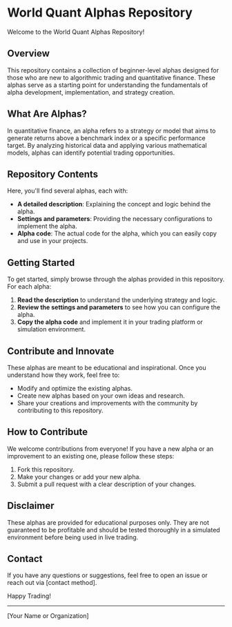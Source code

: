 # World Quant Alphas Repository

Welcome to the World Quant Alphas Repository!

## Overview

This repository contains a collection of beginner-level alphas designed for those who are new to algorithmic trading and quantitative finance. These alphas serve as a starting point for understanding the fundamentals of alpha development, implementation, and strategy creation.

## What Are Alphas?

In quantitative finance, an alpha refers to a strategy or model that aims to generate returns above a benchmark index or a specific performance target. By analyzing historical data and applying various mathematical models, alphas can identify potential trading opportunities.

## Repository Contents

Here, you'll find several alphas, each with:
- **A detailed description**: Explaining the concept and logic behind the alpha.
- **Settings and parameters**: Providing the necessary configurations to implement the alpha.
- **Alpha code**: The actual code for the alpha, which you can easily copy and use in your projects.

## Getting Started

To get started, simply browse through the alphas provided in this repository. For each alpha:
1. **Read the description** to understand the underlying strategy and logic.
2. **Review the settings and parameters** to see how you can configure the alpha.
3. **Copy the alpha code** and implement it in your trading platform or simulation environment.

## Contribute and Innovate

These alphas are meant to be educational and inspirational. Once you understand how they work, feel free to:
- Modify and optimize the existing alphas.
- Create new alphas based on your own ideas and research.
- Share your creations and improvements with the community by contributing to this repository.

## How to Contribute

We welcome contributions from everyone! If you have a new alpha or an improvement to an existing one, please follow these steps:
1. Fork this repository.
2. Make your changes or add your new alpha.
3. Submit a pull request with a clear description of your changes.

## Disclaimer

These alphas are provided for educational purposes only. They are not guaranteed to be profitable and should be tested thoroughly in a simulated environment before being used in live trading.

## Contact

If you have any questions or suggestions, feel free to open an issue or reach out via [contact method].

Happy Trading!

---

[Your Name or Organization]
